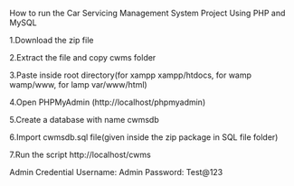 How to run the Car Servicing  Management System Project Using PHP and MySQL

1.Download the zip file

2.Extract the file and copy cwms folder

3.Paste inside root directory(for xampp xampp/htdocs, for wamp wamp/www, for lamp var/www/html)

4.Open PHPMyAdmin (http://localhost/phpmyadmin)

5.Create a database with name cwmsdb

6.Import cwmsdb.sql file(given inside the zip package in SQL file folder)

7.Run the script http://localhost/cwms

Admin Credential
Username: Admin
Password: Test@123
